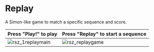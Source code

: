 # Replay
A Simon-like game to match a specific sequence and score.

| Press "Play!" to play| Press "Replay" to start a sequence|
| ------------- | ----------- |
| ![rsz_1replaymain](https://cloud.githubusercontent.com/assets/12492121/9129520/d712c0e0-3ca6-11e5-9c8b-e926de7ac057.png) | ![rsz_replaygame](https://cloud.githubusercontent.com/assets/12492121/9129539/21ae4c5a-3ca7-11e5-9e76-47b8275cb4e3.png) | 


